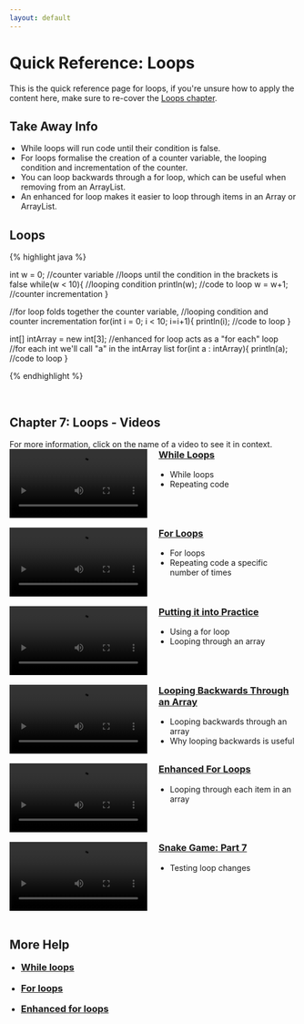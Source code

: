 ```yaml
---
layout: default
---
```


<style>
        .vid-container {
            display: flex;
            align-items: flex-start;
        }

        .vid-video {
            flex: 1;
        }

        .vid-content {
            flex: 1;
            margin-left: 20px;
        }

        h3 {
            margin-top: 0;
        }

        ul {
            padding-left: 20px;
        }
    </style>
<h1>Quick Reference: Loops</h1>

This is the quick reference page for loops, if you're unsure how to apply the content here, make sure to re-cover the <a href="../Lessons/loops">Loops chapter</a>.

<h2>Take Away Info</h2>
<ul>
<li>While loops will run code until their condition is false.</li>
<li>For loops formalise the creation of a counter variable, the looping condition and incrementation of the counter.</li>
<li>You can loop backwards through a for loop, which can be useful when removing from an ArrayList.</li>
<li>An enhanced for loop makes it easier to loop through items in an Array or ArrayList.</li>
</ul>


<h2>Loops</h2>
{% highlight java %}

int w = 0; //counter variable
//loops until the condition in the brackets is false
while(w < 10){ //looping condition
    println(w); //code to loop
    w = w+1; //counter incrementation
}

//for loop folds together the counter variable,
//looping condition and counter incrementation
for(int i = 0; i < 10; i=i+1){
    println(i); //code to loop
}

int[] intArray = new int[3];
//enhanced for loop acts as a "for each" loop
//for each int we'll call "a" in the intArray list
for(int a : intArray){
    println(a); //code to loop
}

{% endhighlight %}


<br>
<h2>Chapter 7: Loops - Videos</h2>
For more information, click on the name of a video to see it in context.
<br>
<div class="vid-container">
	<div class="vid-video">
		<video width="100%" controls>
			<source src="{{ site.baseurl }}Videos/WhileLoops.mp4" type="video/mp4">
			Your browser does not support the video tag.
		</video>
	</div>
	<div class="vid-content">
		<h3><a href="{{ site.baseurl }}Lessons/Loops#while_loops">While Loops</a></h3>
		<ul>
            <li>While loops</li>
            <li>Repeating code</li>
		</ul>
	</div>
</div>
<br>
<div class="vid-container">
	<div class="vid-video">
		<video width="100%" controls>
			<source src="{{ site.baseurl }}Videos/ForLoops.mp4" type="video/mp4">
			Your browser does not support the video tag.
		</video>
	</div>
	<div class="vid-content">
		<h3><a href="{{ site.baseurl }}Lessons/Loops#for_loops">For Loops</a></h3>
		<ul>
            <li>For loops</li>
            <li>Repeating code a specific number of times</li>
		</ul>
	</div>
</div>
<br>
<div class="vid-container">
	<div class="vid-video">
		<video width="100%" controls>
			<source src="{{ site.baseurl }}Videos/UsingAForLoop.mp4" type="video/mp4">
			Your browser does not support the video tag.
		</video>
	</div>
	<div class="vid-content">
		<h3><a href="{{ site.baseurl }}Lessons/Loops#putting_it_into_practice">Putting it into Practice</a></h3>
		<ul>
            <li>Using a for loop</li>
            <li>Looping through an array</li>
		</ul>
	</div>
</div>
<br>
<div class="vid-container">
	<div class="vid-video">
		<video width="100%" controls>
			<source src="{{ site.baseurl }}Videos/LoopingBackwards.mp4" type="video/mp4">
			Your browser does not support the video tag.
		</video>
	</div>
	<div class="vid-content">
		<h3><a href="{{ site.baseurl }}Lessons/Loops#looping_backwards_through_an_array">Looping Backwards Through an Array</a></h3>
		<ul>
            <li>Looping backwards through an array</li>
            <li>Why looping backwards is useful</li>
		</ul>
	</div>
</div>
<br>
<div class="vid-container">
	<div class="vid-video">
		<video width="100%" controls>
			<source src="{{ site.baseurl }}Videos/ForEachLoops.mp4" type="video/mp4">
			Your browser does not support the video tag.
		</video>
	</div>
	<div class="vid-content">
		<h3><a href="{{ site.baseurl }}Lessons/Loops#enhanced_for_loops">Enhanced For Loops</a></h3>
		<ul>
            <li>Looping through each item in an array</li>
		</ul>
	</div>
</div>
<br>
<div class="vid-container">
	<div class="vid-video">
		<video width="100%" controls>
			<source src="{{ site.baseurl }}Videos/SnakePart7.mp4" type="video/mp4">
			Your browser does not support the video tag.
		</video>
	</div>
	<div class="vid-content">
		<h3><a href="{{ site.baseurl }}Lessons/Loops#snake_video">Snake Game: Part 7</a></h3>
		<ul>
            <li>Testing loop changes</li>
		</ul>
	</div>
</div>
<br>

<h2>More Help</h2>
<ul>
    <li><h3><a href="https://youtu.be/4JzDttgdILQ?si=soV2gWpxjH3w9lfB&t=10195" target="_blank">While loops</a></h3></li>
    <li><h3><a href="https://youtu.be/4JzDttgdILQ?si=Efxv5Zb0-mKBmiwa&t=10811" target="_blank">For loops</a></h3></li>
    <li><h3><a href="https://youtu.be/4JzDttgdILQ?si=3nkEAQP3S8aB-rYU&t=17661" target="_blank">Enhanced for loops</a></h3></li>
</ul>
<br>